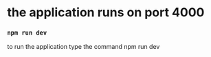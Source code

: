 # the application runs on port 4000

### `npm run dev`
to run the application type the command npm run dev 


